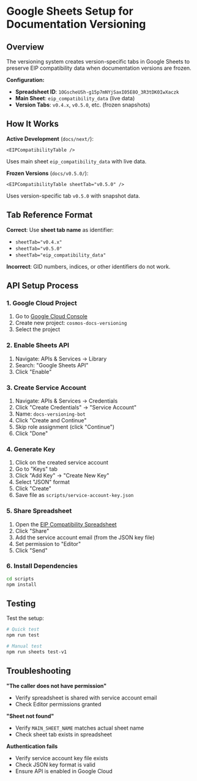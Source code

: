 # Google Sheets Setup for Documentation Versioning

## Overview

The versioning system creates version-specific tabs in Google Sheets to preserve EIP compatibility data when documentation versions are frozen.

**Configuration:**

- **Spreadsheet ID**: `1OGscheUSh-g15p7mNYjSaxI05E8O_3R3tDK0IwXaczk`
- **Main Sheet**: `eip_compatibility_data` (live data)
- **Version Tabs**: `v0.4.x`, `v0.5.0`, etc. (frozen snapshots)

## How It Works

**Active Development** (`docs/next/`):

```mdx
<EIPCompatibilityTable />
```

Uses main sheet `eip_compatibility_data` with live data.

**Frozen Versions** (`docs/v0.5.0/`):

```mdx
<EIPCompatibilityTable sheetTab="v0.5.0" />
```

Uses version-specific tab `v0.5.0` with snapshot data.

## Tab Reference Format

**Correct**: Use **sheet tab name** as identifier:

- `sheetTab="v0.4.x"`
- `sheetTab="v0.5.0"`
- `sheetTab="eip_compatibility_data"`

**Incorrect**: GID numbers, indices, or other identifiers do not work.

## API Setup Process

### 1. Google Cloud Project

1. Go to [Google Cloud Console](https://console.cloud.google.com)
2. Create new project: `cosmos-docs-versioning`
3. Select the project

### 2. Enable Sheets API

1. Navigate: APIs & Services → Library
2. Search: "Google Sheets API"
3. Click "Enable"

### 3. Create Service Account

1. Navigate: APIs & Services → Credentials
2. Click "Create Credentials" → "Service Account"
3. Name: `docs-versioning-bot`
4. Click "Create and Continue"
5. Skip role assignment (click "Continue")
6. Click "Done"

### 4. Generate Key

1. Click on the created service account
2. Go to "Keys" tab
3. Click "Add Key" → "Create New Key"
4. Select "JSON" format
5. Click "Create"
6. Save file as `scripts/service-account-key.json`

### 5. Share Spreadsheet

1. Open the [EIP Compatibility Spreadsheet](https://docs.google.com/spreadsheets/d/1OGscheUSh-g15p7mNYjSaxI05E8O_3R3tDK0IwXaczk)
2. Click "Share"
3. Add the service account email (from the JSON key file)
4. Set permission to "Editor"
5. Click "Send"

### 6. Install Dependencies

```bash
cd scripts
npm install
```

## Testing

Test the setup:

```bash
# Quick test
npm run test

# Manual test
npm run sheets test-v1
```

## Troubleshooting

**"The caller does not have permission"**

- Verify spreadsheet is shared with service account email
- Check Editor permissions granted

**"Sheet not found"**

- Verify `MAIN_SHEET_NAME` matches actual sheet name
- Check sheet tab exists in spreadsheet

**Authentication fails**

- Verify service account key file exists
- Check JSON key format is valid
- Ensure API is enabled in Google Cloud
